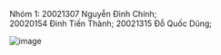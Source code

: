 Nhóm 1:
20021307 Nguyễn Đình Chính;<br />
20020154 Đinh Tiến Thành;
20021315 Đỗ Quốc Dũng;

![image](https://user-images.githubusercontent.com/80797568/190577468-be074595-0b5a-49ea-8219-b598f7582119.png)
